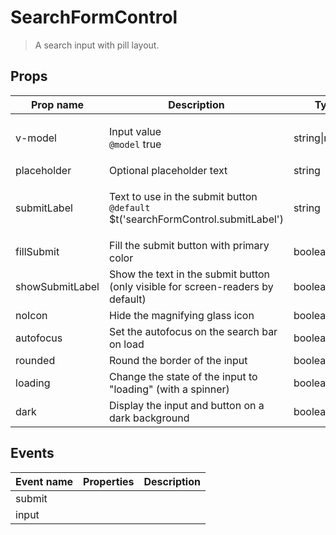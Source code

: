 # SearchFormControl

> A search input with pill layout.

## Props

| Prop name       | Description                                                                                          | Type           | Values | Default |
| --------------- | ---------------------------------------------------------------------------------------------------- | -------------- | ------ | ------- |
| v-model         | <p>Input value<br><code>@model</code> true</p>                                                       | string\|number | -      |         |
| placeholder     | Optional placeholder text                                                                            | string         | -      |         |
| submitLabel     | <p>Text to use in the submit button<br><code>@default</code> $t('searchFormControl.submitLabel')</p> | string         | -      |         |
| fillSubmit      | Fill the submit button with primary color                                                            | boolean        | -      |         |
| showSubmitLabel | Show the text in the submit button (only visible for screen-readers by default)                      | boolean        | -      |         |
| noIcon          | Hide the magnifying glass icon                                                                       | boolean        | -      |         |
| autofocus       | Set the autofocus on the search bar on load                                                          | boolean        | -      | true    |
| rounded         | Round the border of the input                                                                        | boolean        | -      | true    |
| loading         | Change the state of the input to "loading" (with a spinner)                                          | boolean        | -      | false   |
| dark            | Display the input and button on a dark background                                                    | boolean        | -      | false   |

## Events

| Event name | Properties | Description |
| ---------- | ---------- | ----------- |
| submit     |            |             |
| input      |            |             |

